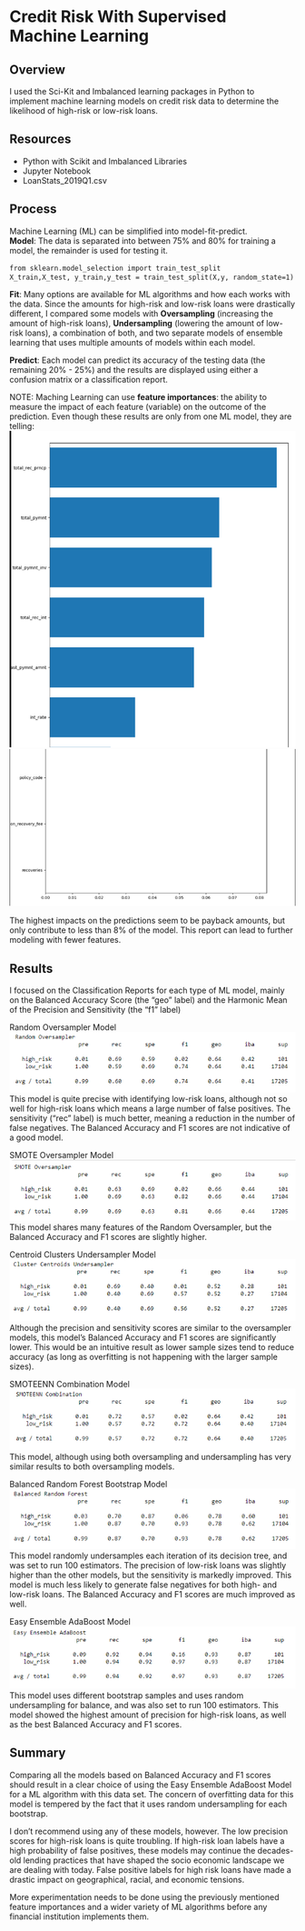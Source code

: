 # Credit Risk With Supervised Machine Learning

## Overview
I used the Sci-Kit and Imbalanced learning packages in Python to implement machine learning models on credit risk data to determine the likelihood of high-risk or low-risk loans.

## Resources
- Python with Scikit and Imbalanced Libraries
- Jupyter Notebook
- LoanStats_2019Q1.csv

## Process
Machine Learning (ML) can be simplified into model-fit-predict.  
**Model**: The data is separated into between 75% and 80% for training a model, the remainder is used for testing it.  
```
from sklearn.model_selection import train_test_split
X_train,X_test, y_train,y_test = train_test_split(X,y, random_state=1)
```
**Fit**: Many options are available for ML algorithms and how each works with the data.  Since the amounts for high-risk and low-risk loans were drastically different, I compared some models with **Oversampling** (increasing the amount of high-risk loans), **Undersampling** (lowering the amount of low-risk loans), a combination of both, and two separate models of ensemble learning that uses multiple amounts of models within each model.

**Predict**: Each model can predict its accuracy of the testing data (the remaining 20% - 25%) and the results are displayed using either a confusion matrix or a classification report.

NOTE: Maching Learning can use **feature importances**: the ability to measure the impact of each feature (variable) on the outcome of the prediction. Even though these results are only from one ML model, they are telling:
![image](https://github.com/jakatz87/Credit_Risk_Analysis/blob/main/Resources/Features.png)
![image](https://github.com/jakatz87/Credit_Risk_Analysis/blob/main/Resources/Features2.png)

The highest impacts on the predictions seem to be payback amounts, but only contribute to less than 8% of the model.  This report can lead to further modeling with fewer features.

## Results
I focused on the Classification Reports for each type of ML model, mainly on the Balanced Accuracy Score (the “geo” label) and the Harmonic Mean of the Precision and Sensitivity (the “f1” label)

Random Oversampler Model
![image](https://github.com/jakatz87/Credit_Risk_Analysis/blob/main/Resources/Random_Over1.png)
This model is quite precise with identifying low-risk loans, although not so well for high-risk loans which means a large number of false positives.  The sensitivity (“rec” label) is much better, meaning a reduction in the number of false negatives.  The Balanced Accuracy and F1 scores are not indicative of a good model.

SMOTE Oversampler Model
![image](https://github.com/jakatz87/Credit_Risk_Analysis/blob/main/Resources/SMOTE1.png)
This model shares many features of the Random Oversampler, but the Balanced Accuracy and F1 scores are slightly higher.

Centroid Clusters Undersampler Model
![image](https://github.com/jakatz87/Credit_Risk_Analysis/blob/main/Resources/Cluster_Centroids1.png)
Although the precision and sensitivity scores are similar to the oversampler models, this model’s Balanced Accuracy and F1 scores are significantly lower.  This would be an intuitive result as lower sample sizes tend to reduce accuracy (as long as overfitting is not happening with the larger sample sizes).

SMOTEENN Combination Model
![image](https://github.com/jakatz87/Credit_Risk_Analysis/blob/main/Resources/SMOTEENN1.png)
This model, although using both oversampling and undersampling has very similar results to both oversampling models.

Balanced Random Forest Bootstrap Model
![image](https://github.com/jakatz87/Credit_Risk_Analysis/blob/main/Resources/Balanced_Random_Forest1.png)
This model randomly undersamples each iteration of its decision tree, and was set to run 100 estimators.  The precision of low-risk loans was slightly higher than the other models, but the sensitivity is markedly improved.  This model is much less likely to generate false negatives for both high- and low-risk loans.  The Balanced Accuracy and F1 scores are much improved as well.

Easy Ensemble AdaBoost Model
![image](https://github.com/jakatz87/Credit_Risk_Analysis/blob/main/Resources/Easy_Ensemble_AdaBoost.png)
This model uses different bootstrap samples and uses random undersampling for balance, and was also set to run 100 estimators.  This model showed the highest amount of precision for high-risk loans, as well as the best Balanced Accuracy and F1 scores.

## Summary
Comparing all the models based on Balanced Accuracy and F1 scores should result in a clear choice of using the Easy Ensemble AdaBoost Model for a ML algorithm with this data set. The concern of overfitting data for this model is tempered by the fact that it uses random undersampling for each bootstrap.

I don’t recommend using any of these models, however.  The low precision scores for high-risk loans is quite troubling.  If high-risk loan labels have a high probability of false positives, these models may continue the decades-old lending practices that have shaped the socio economic landscape we are dealing with today.  False positive labels for high risk loans have made a drastic impact on geographical, racial, and economic tensions.  

More experimentation needs to be done using the previously mentioned feature importances and a wider variety of ML algorithms before any financial institution implements them.  


